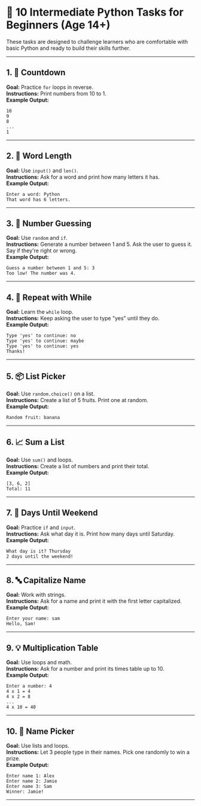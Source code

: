 # 🐍 10 Intermediate Python Tasks for Beginners (Age 14+)

These tasks are designed to challenge learners who are comfortable with basic Python and ready to build their skills further.

---

## 1. 🔄 Countdown  
**Goal:** Practice `for` loops in reverse.  
**Instructions:** Print numbers from 10 to 1.  
**Example Output:**  
```
10  
9  
8  
...  
1
```

---

## 2. 📃 Word Length  
**Goal:** Use `input()` and `len()`.  
**Instructions:** Ask for a word and print how many letters it has.  
**Example Output:**  
```
Enter a word: Python  
That word has 6 letters.
```

---

## 3. 🎯 Number Guessing  
**Goal:** Use `random` and `if`.  
**Instructions:** Generate a number between 1 and 5. Ask the user to guess it. Say if they're right or wrong.  
**Example Output:**  
```
Guess a number between 1 and 5: 3  
Too low! The number was 4.
```

---

## 4. 🔁 Repeat with While  
**Goal:** Learn the `while` loop.  
**Instructions:** Keep asking the user to type "yes" until they do.  
**Example Output:**  
```
Type 'yes' to continue: no  
Type 'yes' to continue: maybe  
Type 'yes' to continue: yes  
Thanks!
```

---

## 5. 📦 List Picker  
**Goal:** Use `random.choice()` on a list.  
**Instructions:** Create a list of 5 fruits. Print one at random.  
**Example Output:**  
```
Random fruit: banana
```

---

## 6. 📈 Sum a List  
**Goal:** Use `sum()` and loops.  
**Instructions:** Create a list of numbers and print their total.  
**Example Output:**  
```
[3, 6, 2]  
Total: 11
```

---

## 7. 📆 Days Until Weekend  
**Goal:** Practice `if` and `input`.  
**Instructions:** Ask what day it is. Print how many days until Saturday.  
**Example Output:**  
```
What day is it? Thursday  
2 days until the weekend!
```

---

## 8. 🔤 Capitalize Name  
**Goal:** Work with strings.  
**Instructions:** Ask for a name and print it with the first letter capitalized.  
**Example Output:**  
```
Enter your name: sam  
Hello, Sam!
```

---

## 9. 💡 Multiplication Table  
**Goal:** Use loops and math.  
**Instructions:** Ask for a number and print its times table up to 10.  
**Example Output:**  
```
Enter a number: 4  
4 x 1 = 4  
4 x 2 = 8  
...  
4 x 10 = 40
```

---

## 10. 🎉 Name Picker  
**Goal:** Use lists and loops.  
**Instructions:** Let 3 people type in their names. Pick one randomly to win a prize.  
**Example Output:**  
```
Enter name 1: Alex  
Enter name 2: Jamie  
Enter name 3: Sam  
Winner: Jamie!
```

---
